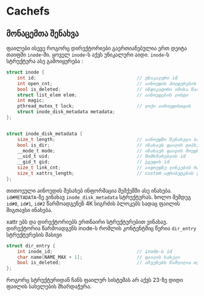 # Cachefs

## მონაცემთა შენახვა

ფაილები ისევე როგორც დირექტორიები გაერთიანებულია ერთ დეიტა თაიფში `inode`-ში. ყოველ `inode`-ს აქვს უნიკალური აიდი. `inode`-ს სტრუქტურა ასე გამოიყურება :

```C
struct inode {
    int id;                                     // უნიკალური id
    int open_cnt;                               // აინოუდის ჰოლდერების რაოდენობა, აინოუდი არ წაიშლება სანამ არ განულდება
    bool is_deleted;                            // ინდიკატორი იმისა წაიშალა თუ არა აინოუდი. როცა ჰოლდერების რაოდენობა განულდება მხოლოდ მაშინ წაიშლება.
    struct list_elem elem;                      // აინოუდების ლისტი
    int magic;
    pthread_mutex_t lock;                       // ლოქი აინოუდისთვის
    struct inode_disk_metadata metadata;
};


struct inode_disk_metadata {
    size_t length;                              // აინოუდში შენახული ბაიტების რაოდენობა
    bool is_dir;                                // ინახავს ფაილის ტიპს, დირექტორიაა თუ ჩვეულებრივი ფაილი
    __mode_t mode;                              // ინახავს ფაილის მოუდს, ფერმიშენებს და ა.შ
    __uid_t uid;                                // მომხმარებლის id
    __gid_t gid;                                // ჯგუფის id
    size_t link_cnt;                            // აიდოუდზე ლინკების რაოდენობა
    size_t xattrs_length;                       // custom ატრიბუტების დეითის სიგრძე
};
```

თითოეული აინოუდის შესახებ ინფორმაცია მემქეშში ასე ინახება. `id#METADATA`-ზე ვინახავ `inode_disk_metadata` სტრუქტურას. ხოლო შემდეგ `id#0`, `id#1`, `id#2` წარმოადგენენ 4K სიგრძის ბლოკებს სადაც ფაილის შიგთავსი ინახება.

xattr ებს და დირექტორიებს ერთნაირი სტრუქტურებით ვინახავ. დირექტორია წარმოადგენს inode-ს რომლის კონტენტშიც წერია `dir_entry` სტრუქტურების მასივი

```C
struct dir_entry {
    int inode_id;                               // inode-ს id
    char name[NAME_MAX + 1];                    // ფაილის სახელი
    bool is_deleted;                            // აჩვენებს წაშლილია თუ არა ფაილი
};
```

როგორც სტრუქტურიდან ჩანს ფაილურ სისტემას არ აქვს 23-ზე დიდი ფაილის სახელების მხარდაჭერა.
